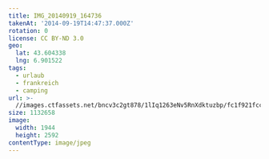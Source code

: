 ```yaml
---
title: IMG_20140919_164736
takenAt: '2014-09-19T14:47:37.000Z'
rotation: 0
license: CC BY-ND 3.0
geo:
  lat: 43.604338
  lng: 6.901522
tags:
  - urlaub
  - frankreich
  - camping
url: >-
  //images.ctfassets.net/bncv3c2gt878/1lIq1263eNv5RnXdktuzbp/fc1f921fcc194e9a2435d2619a8351d2/img_20140919_164736_28313035105_o
size: 1132658
image:
  width: 1944
  height: 2592
contentType: image/jpeg
---
```


